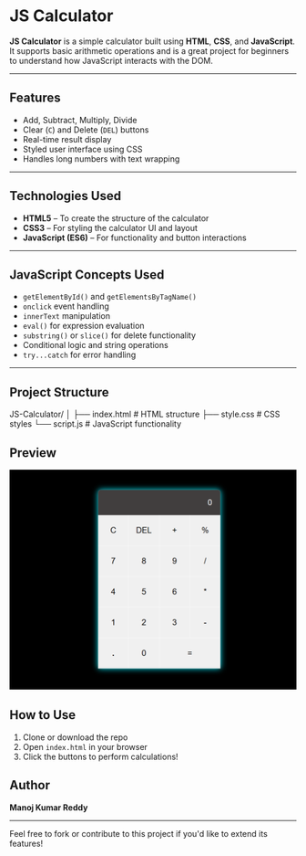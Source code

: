 # JS Calculator

**JS Calculator** is a simple calculator built using **HTML**, **CSS**, and **JavaScript**.
It supports basic arithmetic operations and is a great project for beginners to understand how JavaScript interacts with the DOM.

---

## Features

- Add, Subtract, Multiply, Divide
- Clear (`C`) and Delete (`DEL`) buttons
- Real-time result display
- Styled user interface using CSS
- Handles long numbers with text wrapping

---

## Technologies Used

- **HTML5** – To create the structure of the calculator
- **CSS3** – For styling the calculator UI and layout
- **JavaScript (ES6)** – For functionality and button interactions

---

## JavaScript Concepts Used

- `getElementById()` and `getElementsByTagName()`
- `onclick` event handling
- `innerText` manipulation
- `eval()` for expression evaluation
- `substring()` or `slice()` for delete functionality
- Conditional logic and string operations
- `try...catch` for error handling

---

## Project Structure

JS-Calculator/
│
├── index.html # HTML structure
├── style.css # CSS styles
└── script.js # JavaScript functionality

## Preview

![Calculator Preview](screenshot.png)

## How to Use

1. Clone or download the repo  
2. Open `index.html` in your browser  
3. Click the buttons to perform calculations!

## Author

**Manoj Kumar Reddy**

---

Feel free to fork or contribute to this project if you'd like to extend its features! 
